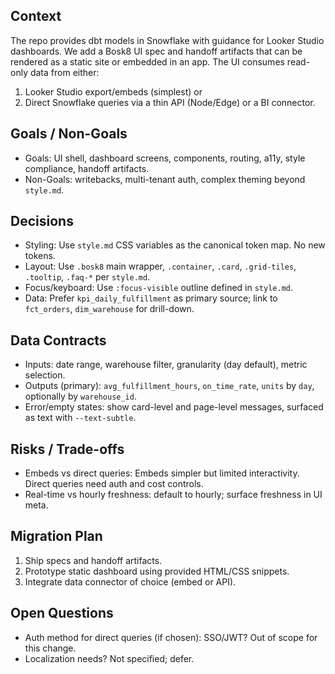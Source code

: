 ## Context
The repo provides dbt models in Snowflake with guidance for Looker Studio dashboards. We add a Bosk8 UI spec and handoff artifacts that can be rendered as a static site or embedded in an app. The UI consumes read-only data from either:
1) Looker Studio export/embeds (simplest) or
2) Direct Snowflake queries via a thin API (Node/Edge) or a BI connector.

## Goals / Non-Goals
- Goals: UI shell, dashboard screens, components, routing, a11y, style compliance, handoff artifacts.
- Non-Goals: writebacks, multi-tenant auth, complex theming beyond `style.md`.

## Decisions
- Styling: Use `style.md` CSS variables as the canonical token map. No new tokens.
- Layout: Use `.bosk8` main wrapper, `.container`, `.card`, `.grid-tiles`, `.tooltip`, `.faq-*` per `style.md`.
- Focus/keyboard: Use `:focus-visible` outline defined in `style.md`.
- Data: Prefer `kpi_daily_fulfillment` as primary source; link to `fct_orders`, `dim_warehouse` for drill-down.

## Data Contracts
- Inputs: date range, warehouse filter, granularity (day default), metric selection.
- Outputs (primary): `avg_fulfillment_hours`, `on_time_rate`, `units` by `day`, optionally by `warehouse_id`.
- Error/empty states: show card-level and page-level messages, surfaced as text with `--text-subtle`.

## Risks / Trade-offs
- Embeds vs direct queries: Embeds simpler but limited interactivity. Direct queries need auth and cost controls.
- Real-time vs hourly freshness: default to hourly; surface freshness in UI meta.

## Migration Plan
1) Ship specs and handoff artifacts.
2) Prototype static dashboard using provided HTML/CSS snippets.
3) Integrate data connector of choice (embed or API).

## Open Questions
- Auth method for direct queries (if chosen): SSO/JWT? Out of scope for this change.
- Localization needs? Not specified; defer.


